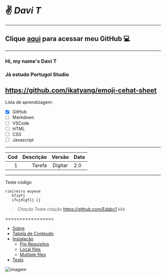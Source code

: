 # ✌ __*Davi T*__
---
## Clique [aqui](https://github.com/Edabc1) para acessar meu GitHub :computer:
---
### Hi, my name's Davi T 
### Já estudo Portugol Studio
https://github.com/ikatyang/emoji-cehat-sheet
---
Lista de aprendizagem:

- [x] GitHub
- [ ] Markdown
- [ ] VSCode
- [ ] HTML
- [ ] CSS
- [ ] Javascript
---
Cod|Descrição|Versão|Data
---:|---:|:---:|---
1| Tarefa|Digitar|2.0|22/09/22
---
Teste código
```
rieireiru euyeue
   hfiefj 
   ifujdigfij ij
```

>*Citação* 
> Teste citação <https://github.com/Edabc1> kkk

=================
<!--ts-->
   * [Sobre](#Sobre)
   * [Tabela de Conteudo](#tabela-de-conteudo)
   * [Instalação](#instalacao)
     * [Pre Requisitos](#pre-requisitos)
     * [Local files](#local-files)
     * [Multiple files](#multiple-files)
  * [Tests](#testes)
  <!--te-->

![imagem](https://user-images.githubusercontent.com/111393580/191788236-f5509adc-241a-40ad-b04c-6cb7fc0773ab.jpg)

